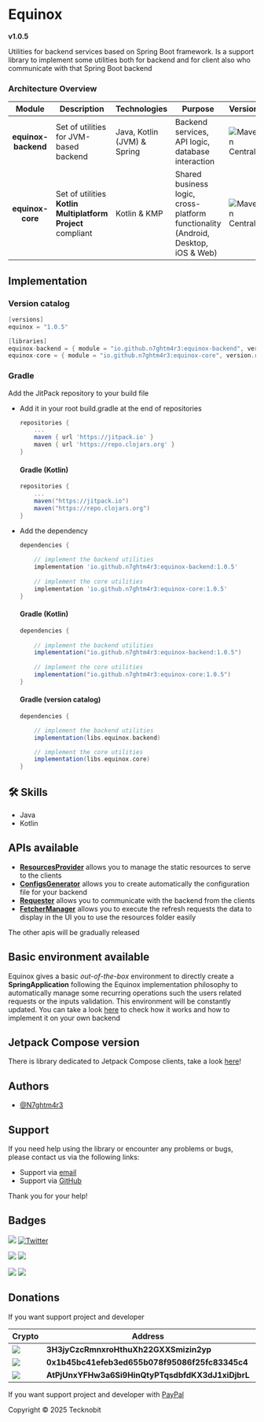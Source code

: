 # Equinox

**v1.0.5**

Utilities for backend services based on Spring Boot framework. Is a support library to implement some utilities both for
backend and for client also who communicate with that Spring Boot backend

### Architecture Overview

|       Module        | Description                                                 | Technologies                | Purpose                                                                           | Version                                                                                                                |
|:-------------------:|-------------------------------------------------------------|-----------------------------|-----------------------------------------------------------------------------------|------------------------------------------------------------------------------------------------------------------------|
| **equinox-backend** | Set of utilities for JVM-based backend                      | Java, Kotlin (JVM) & Spring | Backend services, API logic, database interaction                                 | ![Maven Central](https://img.shields.io/maven-central/v/io.github.n7ghtm4r3/equinox-backend.svg?label=Maven%20Central) |
|  **equinox-core**   | Set of utilities **Kotlin Multiplatform Project** compliant | Kotlin & KMP                | Shared business logic, cross-platform functionality (Android, Desktop, iOS & Web) | ![Maven Central](https://img.shields.io/maven-central/v/io.github.n7ghtm4r3/equinox-core.svg?label=Maven%20Central)    |

## Implementation

### Version catalog

```gradle
[versions]
equinox = "1.0.5"

[libraries]
equinox-backend = { module = "io.github.n7ghtm4r3:equinox-backend", version.ref = "equinox" }
equinox-core = { module = "io.github.n7ghtm4r3:equinox-core", version.ref = "equinox" }
```

### Gradle

Add the JitPack repository to your build file

- Add it in your root build.gradle at the end of repositories

    ```gradle
    repositories {
        ...
        maven { url 'https://jitpack.io' }
        maven { url 'https://repo.clojars.org' }
    }
    ```

  #### Gradle (Kotlin)

    ```gradle
    repositories {
        ...
        maven("https://jitpack.io")
        maven("https://repo.clojars.org")
    }
    ```

- Add the dependency

    ```gradle
    dependencies {
       
        // implement the backend utilities
        implementation 'io.github.n7ghtm4r3:equinox-backend:1.0.5'
        
        // implement the core utilities
        implementation 'io.github.n7ghtm4r3:equinox-core:1.0.5'
    }
    ```

  #### Gradle (Kotlin)

    ```gradle
    dependencies {
        
        // implement the backend utilities
        implementation("io.github.n7ghtm4r3:equinox-backend:1.0.5")
        
        // implement the core utilities
        implementation("io.github.n7ghtm4r3:equinox-core:1.0.5")
    }
    ```

  #### Gradle (version catalog)

    ```gradle
    dependencies {
    
        // implement the backend utilities
        implementation(libs.equinox.backend)
    
        // implement the core utilities
        implementation(libs.equinox.core)
    }
    ```

## 🛠 Skills
- Java
- Kotlin

## APIs available

- <a href="https://github.com/N7ghtm4r3/Equinox/blob/main/documd/ResourcesProvider.md">**ResourcesProvider**</a> allows you to manage the static resources to serve to the clients
- <a href="https://github.com/N7ghtm4r3/Equinox/blob/main/documd/ConfigsGenerator.md">**ConfigsGenerator**</a> allows
  you to create automatically the configuration file for your backend
- <a href="https://github.com/N7ghtm4r3/Equinox/blob/main/documd/Requester.md">**Requester**</a> allows you to communicate with the backend from the clients
- <a href="https://github.com/N7ghtm4r3/Equinox/blob/main/documd/FetcherManager.md">**FetcherManager**</a> allows you to execute the refresh requests the data to display in the UI
  you to use the resources folder easily

The other apis will be gradually released

## Basic environment available

Equinox gives a basic _out-of-the-box_ environment to directly create a **SpringApplication** following the Equinox
implementation philosophy
to automatically manage some recurring operations such the users related requests or the inputs validation.
This environment will be constantly updated. You can take a
look [here](https://github.com/N7ghtm4r3/Equinox/blob/main/documd/EquinoxEnvironment.md) to check how it works and how
to implement
it on your own backend

## Jetpack Compose version

There is library dedicated to Jetpack Compose clients, take a look [here](https://github.com/N7ghtm4r3/Equinox-Compose)!

## Authors

- [@N7ghtm4r3](https://www.github.com/N7ghtm4r3)

## Support

If you need help using the library or encounter any problems or bugs, please contact us via the following links:

- Support via <a href="mailto:infotecknobitcompany@gmail.com">email</a>
- Support via <a href="https://github.com/N7ghtm4r3/Equinox/issues/new">GitHub</a>

Thank you for your help!

## Badges

[![](https://img.shields.io/badge/Google_Play-414141?style=for-the-badge&logo=google-play&logoColor=white)](https://play.google.com/store/apps/developer?id=Tecknobit)
[![Twitter](https://img.shields.io/badge/Twitter-1DA1F2?style=for-the-badge&logo=twitter&logoColor=white)](https://twitter.com/tecknobit)

[![](https://img.shields.io/badge/Spring_Boot-F2F4F9?style=for-the-badge&logo=spring-boot)](https://spring.io/projects/spring-boot)
[![](https://img.shields.io/badge/Jetpack%20Compose-4285F4.svg?style=for-the-badge&logo=Jetpack-Compose&logoColor=white)](https://www.jetbrains.com/lp/compose-multiplatform/)

[![](https://img.shields.io/badge/Java-ED8B00?style=for-the-badge&logo=java&logoColor=white)](https://www.oracle.com/java/)
[![](https://img.shields.io/badge/Kotlin-B125EA?style=for-the-badge&logo=kotlin&logoColor=white)](https://kotlinlang.org/)

## Donations

If you want support project and developer

| Crypto                                                                                              | Address                                          | Network  |
|-----------------------------------------------------------------------------------------------------|--------------------------------------------------|----------|
| ![](https://img.shields.io/badge/Bitcoin-000000?style=for-the-badge&logo=bitcoin&logoColor=white)   | **3H3jyCzcRmnxroHthuXh22GXXSmizin2yp**           | Bitcoin  |
| ![](https://img.shields.io/badge/Ethereum-3C3C3D?style=for-the-badge&logo=Ethereum&logoColor=white) | **0x1b45bc41efeb3ed655b078f95086f25fc83345c4**   | Ethereum |
| ![](https://img.shields.io/badge/Solana-000?style=for-the-badge&logo=Solana&logoColor=9945FF)       | **AtPjUnxYFHw3a6Si9HinQtyPTqsdbfdKX3dJ1xiDjbrL** | Solana   |

If you want support project and developer
with <a href="https://www.paypal.com/donate/?hosted_button_id=5QMN5UQH7LDT4">PayPal</a>

Copyright © 2025 Tecknobit

